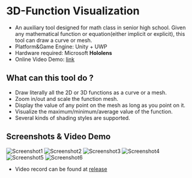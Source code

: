 # 3D-Function Visualization
- An auxiliary tool designed for math class in senior high school. Given any mathematical function or equation(either implicit or explicit), this tool can draw a curve or mesh.
- Platform&Game Engine: Unity + UWP
- Hardware required: Microsoft **Hololens**
- Online Video Demo: [link](https://drive.google.com/file/d/1zvOqd7N7UDaqa8V-2kuQITrRACYgiHIw/view?usp=sharing)

## What can this tool do ?
- Draw literally all the 2D or 3D functions as a curve or a mesh.
- Zoom in/out and scale the function mesh.
- Display the value of any point on the mesh as long as you point on it.
- Visualize the maximum/minimum/average value of the function.
- Several kinds of shading styles are supported. 

## Screenshots & Video Demo
![Screenshot1](https://raw.githubusercontent.com/wiki/rebas777/3D-Function-Visualization/Screenshot1.jpg)
![Screenshot2](https://raw.githubusercontent.com/wiki/rebas777/3D-Function-Visualization/Screenshot2.jpg)
![Screenshot3](https://raw.githubusercontent.com/wiki/rebas777/3D-Function-Visualization/Screenshot3.jpg)
![Screenshot4](https://raw.githubusercontent.com/wiki/rebas777/3D-Function-Visualization/Screenshot4.jpg)
![Screenshot5](https://raw.githubusercontent.com/wiki/rebas777/3D-Function-Visualization/Screenshot5.jpg)
![Screenshot6](https://raw.githubusercontent.com/wiki/rebas777/3D-Function-Visualization/Screenshot6.jpg)

- Video record can be found at [release](https://github.com/rebas777/3D-Function-Visualization/releases)
